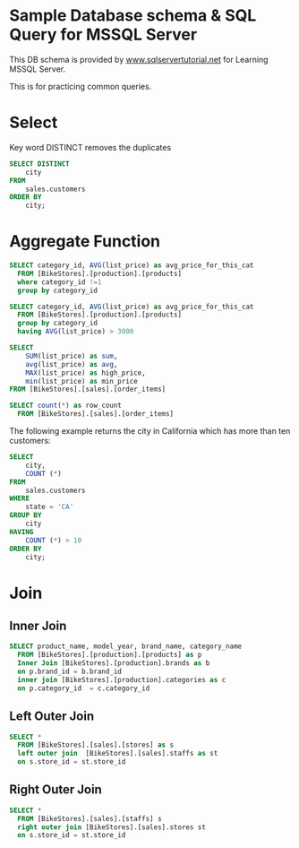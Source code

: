 # Sample Database schema & SQL Query for MSSQL Server

This DB schema is provided by www.sqlservertutorial.net for Learning MSSQL Server. 

This is for practicing common queries. 

# Select

Key word DISTINCT removes the duplicates
```SQL
SELECT DISTINCT
    city
FROM
    sales.customers
ORDER BY
    city;
```


# Aggregate Function

```SQL
SELECT category_id, AVG(list_price) as avg_price_for_this_cat
  FROM [BikeStores].[production].[products]
  where category_id !=1
  group by category_id
```

```SQL 
SELECT category_id, AVG(list_price) as avg_price_for_this_cat
  FROM [BikeStores].[production].[products]
  group by category_id
  having AVG(list_price) > 3000
```

```SQL 
SELECT 
	SUM(list_price) as sum,
	avg(list_price) as avg,
	MAX(list_price) as high_price,
	min(list_price) as min_price
FROM [BikeStores].[sales].[order_items]
```

```SQL 
SELECT count(*) as row_count
  FROM [BikeStores].[sales].[order_items]

```

The following example returns the city in California which has more than ten customers:

```SQL 
SELECT
    city,
    COUNT (*)
FROM
    sales.customers
WHERE
    state = 'CA'
GROUP BY
    city
HAVING
    COUNT (*) > 10
ORDER BY
    city;
````

# Join

## Inner Join

```SQL 
SELECT product_name, model_year, brand_name, category_name
  FROM [BikeStores].[production].[products] as p
  Inner Join [BikeStores].[production].brands as b
  on p.brand_id = b.brand_id
  inner join [BikeStores].[production].categories as c
  on p.category_id  = c.category_id

```
## Left Outer Join

```SQL 
SELECT *
  FROM [BikeStores].[sales].[stores] as s
  left outer join  [BikeStores].[sales].staffs as st
  on s.store_id = st.store_id
```

## Right Outer Join 

```SQL 
SELECT *
  FROM [BikeStores].[sales].[staffs] s
  right outer join [BikeStores].[sales].stores st
  on s.store_id = st.store_id

```

